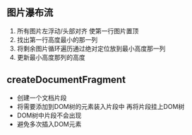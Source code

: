 ## 图片瀑布流
1. 所有图片左浮动/头部对齐 使第一行图片置顶
2. 找出第一行高度最小的那一列
3. 将剩余图片循环遍历通过绝对定位放到最小高度那一列
4. 更新最小高度那列的高度

## createDocumentFragment
+ 创建一个文档片段
+ 将需要添加到DOM树的元素装入片段中 再将片段挂上DOM树
+ DOM树中片段不会出现
+ 避免多次插入DOM元素